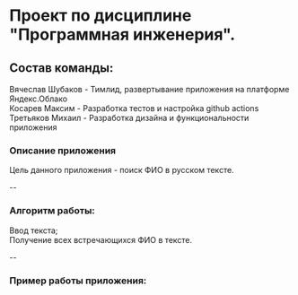 # Проект по дисциплине "Программная инженерия".
## Состав команды:
Вячеслав Шубаков - Тимлид, развертывание приложения на платформе Яндекс.Облако  
Косарев Максим - Разработка тестов и настройка github actions  
Третьяков Михаил - Разработка дизайна и функциональности приложения  

### Описание приложения
Цель данного приложения - поиск ФИО в русском тексте.  

--
### Алгоритм работы:

Ввод текста;  
Получение всех встречающихся ФИО в тексте.  

--
### Пример работы приложения:
